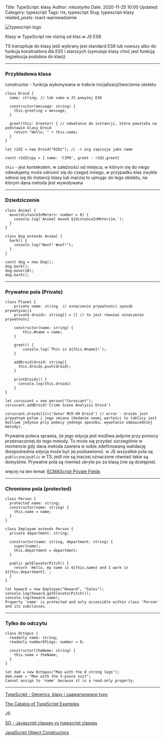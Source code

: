 Title: TypeScript: klasy
Author: mkostyrko
Date: 2020-11-25 10:00
Updated:
Category: typescript
Tags: rts, typescript
Slug: typescript-klasy
related_posts: react-wprowadzenie

![typescript-logo](https://refactoring.guru/images/patterns/languages/typescript.png)

Klasy w TypeScript nie różnią od klas w JS ES6

TS transpiluje do klasy jeśli wybrany jest standard ES6 lub nowszy albo do funkcja konstruktora dla ES5 i starszych (symuluje klasy choć jest funkcją (egzekucja podobna do klas))

---
### Przykładowa klasa

constructor - funkcja wykonywana w trakcie inicjalizacji/tworzenia obiektu

    class Droid {
      name: string; // tak samo w JS powyżej ES6

      constructor(message: string) {
        this.greeting = message;
      }

      greet(this: Greeter) { // odwołanie do instancji, które powstała na podstawie klasy Droid
        return "Hello, " + this.name;
      }
    }

    let r2d2 = new Droid("R2D2"); // -> arg zapisuje jako name

    const r2d2Copy = { name: 'C3PO', greet : r2d2.greet}

`this` - jest kontekstem, w zależności od miejsca, w którym się do niego odwołujemy może odnosić się do czegoś innego, w przypadku klas zwykle odnosi się do instancji klasy lub inaczej to ujmując do tego obiektu, na którym dana metoda jest wywoływana

---
### Dziedziczenie

    class Animal {
      move(distanceInMeters: number = 0) {
        console.log(`Animal moved ${distanceInMeters}m.`);
      }
    }

    class Dog extends Animal {
      bark() {
        console.log("Woof! Woof!");
      }
    }

    const dog = new Dog();
    dog.bark();
    dog.move(10);
    dog.bark();

---
### Prywatne pola (Private)


    class Planet {
        private name: string  // oznaczenie prywatności sposób prywatyzacji
        private droids: string[] = [] // to jest również oznaczenie prywatności
        
        constructor(name: string) {
            this.#name = name;
        }

        greet() {
            console.log(`This is ${this.#name}!`);
        }

        addDroid(droid: string){
          this.droids.push(droid);
        }

        printDroids() {
          console.log(this.droids)
        }
    }

    let coruscant = new person("Coruscant");
    coruscant.addDroid('Crime Scene Analysis Droid')

    coruscant.droids[1]=('Swtor MCR-99 Droid') // error - droids jest prywatnym polem i jego zmiana (dodanie nowej wartości to tablicy jest możliwe jedynie przy pomocy jednego sposobu, wywołanie odpowiedniej metody).

Prywatne poleca sprawia, że jego edycja jest możliwa jedynie przy pomocy przeznaczonej do tego metody. To może się przydać szczególnie w momencie gdy dana metoda zawiera w sobie zdefiniowaną walidację (bezpośrednia edycja może być jej pozbawiono). w JS wszystkie pola są `publiczne/public` w TS,  jeśli nie są inaczej oznaczone również takie są domyślnie. Prywatne pola są również ukryte po za klasą (nie są dostępne).


więcej na ten temat: [ECMAScript Private Fields](https://devblogs.microsoft.com/typescript/announcing-typescript-3-8-beta/#ecmascript-private-fields)

---
### Chronione pola (protected)

    class Person {
      protected name: string;
      constructor(name: string) {
        this.name = name;
      }
    }

    class Employee extends Person {
      private department: string;

      constructor(name: string, department: string) {
        super(name);
        this.department = department;
      }

      public getElevatorPitch() {
        return `Hello, my name is ${this.name} and I work in ${this.department}.`;
      }
    }

    let howard = new Employee("Howard", "Sales");
    console.log(howard.getElevatorPitch());
    console.log(howard.name);
    Property 'name' is protected and only accessible within class 'Person' and its subclasses.

---
### Tylko do odczytu 


    class Octopus {
      readonly name: string;
      readonly numberOfLegs: number = 8;

      constructor(theName: string) {
        this.name = theName;
      }
    }

    let dad = new Octopus("Man with the 8 strong legs");
    dad.name = "Man with the 3-piece suit";
    Cannot assign to 'name' because it is a read-only property.


---

[TypeScript - Generics, klasy i zaawansowane typy](https://www.frontlive.pl/typescript-sredniozaawansowany/)

[The Catalog of TypeScript Examples](https://refactoring.guru/design-patterns/typescript)

JS

[SO - Javascript classes vs typescript classes](https://stackoverflow.com/questions/54841417/javascript-classes-vs-typescript-classes)

[JavaScript Object Constructors](https://www.w3schools.com/js/js_object_constructors.asp)